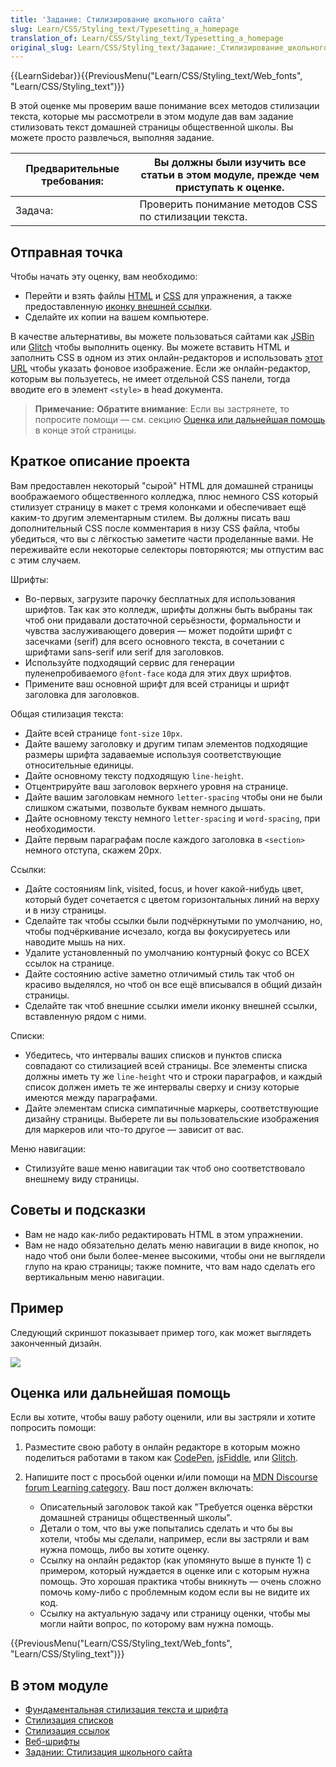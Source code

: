 ```yaml
---
title: 'Задание: Стилизирование школьного сайта'
slug: Learn/CSS/Styling_text/Typesetting_a_homepage
translation_of: Learn/CSS/Styling_text/Typesetting_a_homepage
original_slug: Learn/CSS/Styling_text/Задание:_Стилизирование_школьного_сайта
---
```

{{LearnSidebar}}{{PreviousMenu("Learn/CSS/Styling_text/Web_fonts", "Learn/CSS/Styling_text")}}

В этой оценке мы проверим ваше понимание всех методов стилизации текста, которые мы рассмотрели в этом модуле дав вам задание стилизовать текст домашней страницы общественной школы. Вы можете просто развлечься, выполняя задание.

| Предварительные требования: | Вы должны были изучить все статьи в этом модуле, прежде чем приступать к оценке. |
| --------------------------- | -------------------------------------------------------------------------------- |
| Задача:                     | Проверить понимание методов CSS по стилизации текста.                            |

## Отправная точка

Чтобы начать эту оценку, вам необходимо:

- Перейти и взять файлы [HTML](https://github.com/mdn/learning-area/blob/master/css/styling-text/typesetting-a-homepage-start/index.html) и [CSS](https://github.com/mdn/learning-area/blob/master/css/styling-text/typesetting-a-homepage-start/style.css) для упражнения, а также предоставленную [иконку внешней ссылки](https://github.com/mdn/learning-area/blob/master/css/styling-text/typesetting-a-homepage-start/external-link-52.png).
- Сделайте их копии на вашем компьютере.

В качестве альтернативы, вы можете пользоваться сайтами как [JSBin](http://jsbin.com/) или [Glitch](https://glitch.com/) чтобы выполнить оценку. Вы можете вставить HTML и заполнить CSS в одном из этих онлайн-редакторов и использовать [этот URL](https://mdn.github.io/learning-area/css/styling-text/typesetting-a-homepage-start/external-link-52.png) чтобы указать фоновое изображение. Если же онлайн-редактор, которым вы пользуетесь, не имеет отдельной CSS панели, тогда вводите его в элемент `<style>` в head документа.

> **Примечание:** **Обратите внимание**: Если вы застрянете, то попросите помощи — см. секцию [Оценка или дальнейшая помощь](#оценка_или_дальнейшая_помощь) в конце этой страницы.

## Краткое описание проекта

Вам предоставлен некоторый "сырой" HTML для домашней страницы воображаемого общественного колледжа, плюс немного CSS который стилизует страницу в макет с тремя колонками и обеспечивает ещё каким-то другим элементарным стилем. Вы должны писать ваш дополнительный CSS после комментария в низу CSS файла, чтобы убедиться, что вы с лёгкостью заметите части проделанные вами. Не переживайте если некоторые селекторы повторяются; мы отпустим вас с этим случаем.

Шрифты:

- Во-первых, загрузите парочку бесплатных для использования шрифтов. Так как это колледж, шрифты должны быть выбраны так чтоб они придавали достаточной серьёзности, формальности и чувства заслуживающего доверия — может подойти шрифт с засечками (serif) для всего основного текста, в сочетании с шрифтами sans-serif или serif для заголовков.
- Используйте подходящий сервис для генерации пуленепробиваемого `@font-face` кода для этих двух шрифтов.
- Примените ваш основной шрифт для всей страницы и шрифт заголовка для заголовков.

Общая стилизация текста:

- Дайте всей странице `font-size` `10px`.
- Дайте вашему заголовку и другим типам элементов подходящие размеры шрифта задаваемые используя соответствующие относительные единицы.
- Дайте основному тексту подходящую `line-height`.
- Отцентрируйте ваш заголовок верхнего уровня на странице.
- Дайте вашим заголовкам немного `letter-spacing` чтобы они не были слишком сжатыми, позвольте буквам немного дышать.
- Дайте основному тексту немного `letter-spacing` и `word-spacing`, при необходимости.
- Дайте первым параграфам после каждого заголовка в `<section>` немного отступа, скажем 20px.

Ссылки:

- Дайте состояниям link, visited, focus, и hover какой-нибудь цвет, который будет сочетается с цветом горизонтальных линий на верху и в низу страницы.
- Сделайте так чтобы ссылки были подчёркнутыми по умолчанию, но, чтобы подчёркивание исчезало, когда вы фокусируетесь или наводите мышь на них.
- Удалите установленный по умолчанию контурный фокус со ВСЕХ ссылок на странице.
- Дайте состоянию active заметно отличимый стиль так чтоб он красиво выделялся, но чтоб он все ещё вписывался в общий дизайн страницы.
- Сделайте так чтоб внешние ссылки имели иконку внешней ссылки, вставленную рядом с ними.

Списки:

- Убедитесь, что интервалы ваших списков и пунктов списка совпадают со стилизацией всей страницы. Все элементы списка должны иметь ту же `line-height` что и строки параграфов, и каждый список должен иметь те же интервалы сверху и снизу которые имеются между параграфами.
- Дайте элементам списка симпатичные маркеры, соответствующие дизайну страницы. Выберете ли вы пользовательские изображения для маркеров или что-то другое — зависит от вас.

Меню навигации:

- Стилизуйте ваше меню навигации так чтоб оно соответствовало внешнему виду страницы.

## Советы и подсказки

- Вам не надо как-либо редактировать HTML в этом упражнении.
- Вам не надо обязательно делать меню навигации в виде кнопок, но надо чтоб они были более-менее высокими, чтобы они не выглядели глупо на краю страницы; также помните, что вам надо сделать его вертикальным меню навигации.

## Пример

Следующий скриншот показывает пример того, как может выглядеть законченный дизайн.

![](example2.png)

## Оценка или дальнейшая помощь

Если вы хотите, чтобы вашу работу оценили, или вы застряли и хотите попросить помощи:

1. Разместите свою работу в онлайн редакторе в которым можно поделиться работами в таком как [CodePen](https://codepen.io/), [jsFiddle](https://jsfiddle.net/), или [Glitch](https://glitch.com/).
2. Напишите пост с просьбой оценки и/или помощи на [MDN Discourse forum Learning category](https://discourse.mozilla.org/c/mdn/learn). Ваш пост должен включать:

    - Описательный заголовок такой как "Требуется оценка вёрстки домашней страницы общественный школы".
    - Детали о том, что вы уже попытались сделать и что бы вы хотели, чтобы мы сделали, например, если вы застряли и вам нужна помощь, либо вы хотите оценку.
    - Ссылку на онлайн редактор (как упомянуто выше в пункте 1) с примером, который нуждается в оценке или с которым нужна помощь. Это хорошая практика чтобы вникнуть — очень сложно помочь кому-либо с проблемным кодом если вы не видите их код.
    - Ссылку на актуальную задачу или страницу оценки, чтобы мы могли найти вопрос, по которому вам нужна помощь.

{{PreviousMenu("Learn/CSS/Styling_text/Web_fonts", "Learn/CSS/Styling_text")}}

## В этом модуле

- [Фундаментальная стилизация текста и шрифта](/ru/docs/Learn/CSS/Styling_text/Fundamentals)
- [Стилизация списков](/ru/docs/Learn/CSS/Styling_text/Styling_lists)
- [Стилизация ссылок](/ru/docs/Learn/CSS/Styling_text/Styling_links)
- [Веб-шрифты](/ru/docs/Learn/CSS/Styling_text/Web_fonts)
- [Задании: Стилизация школьного сайта](/ru/docs/Learn/CSS/Styling_text/Typesetting_a_homepage)
